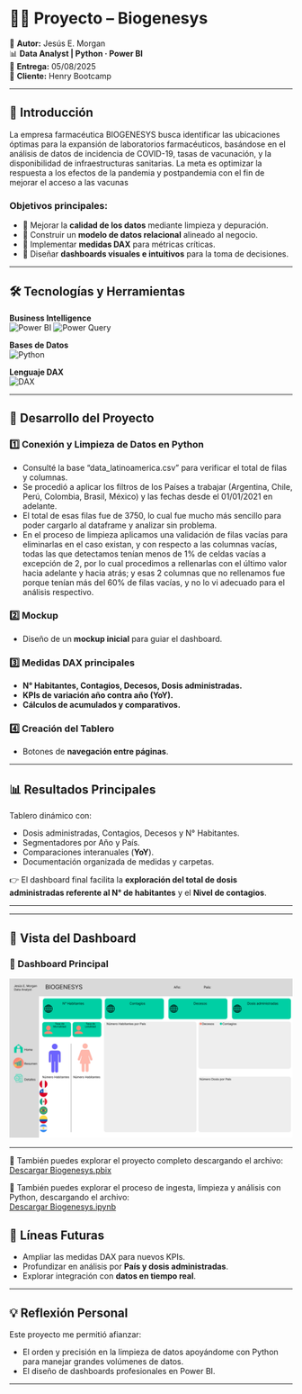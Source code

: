 # 🚴‍♂️ Proyecto – Biogenesys

💼 **Autor:** Jesús E. Morgan  
📊 **Data Analyst | Python · Power BI**  
📅 **Entrega:** 05/08/2025  
📂 **Cliente:** Henry Bootcamp  

---

## 📖 Introducción  
La empresa farmacéutica BIOGENESYS busca identificar las ubicaciones óptimas para la expansión de laboratorios farmacéuticos, basándose en el análisis de datos de incidencia de COVID-19, tasas de vacunación, y la disponibilidad de infraestructuras sanitarias. La meta es optimizar la respuesta a los efectos de la pandemia y postpandemia con el fin de mejorar el acceso a las vacunas 

### Objetivos principales:  
- 🧹 Mejorar la **calidad de los datos** mediante limpieza y depuración.  
- 🔗 Construir un **modelo de datos relacional** alineado al negocio.  
- 🧮 Implementar **medidas DAX** para métricas críticas.  
- 🎨 Diseñar **dashboards visuales e intuitivos** para la toma de decisiones.  

---

## 🛠️ Tecnologías y Herramientas  

**Business Intelligence**  
![Power BI](https://img.shields.io/badge/Power_BI-F2C811?style=for-the-badge&logo=powerbi&logoColor=black)   ![Power Query](https://img.shields.io/badge/Power_Query-217346?style=for-the-badge&logo=microsoft-excel&logoColor=white)  

**Bases de Datos**  
![Python](https://img.shields.io/badge/Python-3776AB?style=for-the-badge&logo=python&logoColor=white)  

**Lenguaje DAX**  
![DAX](https://img.shields.io/badge/DAX-4479A1?style=for-the-badge&logo=data&logoColor=white)  

---

## 🔧 Desarrollo del Proyecto  

### 1️⃣ Conexión y Limpieza de Datos en Python  
- Consulté la base “data_latinoamerica.csv” para verificar el total de filas y columnas.  
- Se procedió a aplicar los filtros de los Países a trabajar (Argentina, Chile, Perú, Colombia, Brasil, México) y las fechas desde el 01/01/2021 en adelante.  
- El total de esas filas fue de 3750, lo cual fue mucho más sencillo para poder cargarlo al dataframe y analizar sin problema.
- En el proceso de limpieza aplicamos una validación de filas vacías para eliminarlas en el caso existan, y con respecto a las columnas vacías, todas las que detectamos tenían menos de 1% de celdas vacías a excepción de 2, por lo cual procedimos a rellenarlas con el último valor hacia adelante y hacia atrás; y esas 2 columnas que no rellenamos fue porque tenían más del 60% de filas vacías, y no lo vi adecuado para el análisis respectivo. 

### 2️⃣ Mockup    
- Diseño de un **mockup inicial** para guiar el dashboard.  

### 3️⃣ Medidas DAX principales  
- **N° Habitantes, Contagios, Decesos, Dosis administradas.**  
- **KPIs de variación año contra año (YoY).**    
- **Cálculos de acumulados y comparativos.**  

### 4️⃣ Creación del Tablero    
- Botones de **navegación entre páginas**.  

---

## 📊 Resultados Principales  
Tablero dinámico con:  
- Dosis administradas, Contagios, Decesos y N° Habitantes.  
- Segmentadores por Año y País.  
- Comparaciones interanuales (**YoY**).  
- Documentación organizada de medidas y carpetas.  

👉 El dashboard final facilita la **exploración del total de dosis administradas referente al N° de habitantes** y el **Nivel de contagios**.  

---

---

## 📸 Vista del Dashboard  

### 🔹 Dashboard Principal  
![Dashboard Principal](assets/dashboard_principal.png)   

---

📂 También puedes explorar el proyecto completo descargando el archivo:  
[Descargar Biogenesys.pbix](assets/Biogeneys.pbix)  

📂 También puedes explorar el proceso de ingesta, limpieza y análisis con Python, descargando el archivo:  
[Descargar Biogenesys.ipynb](https://drive.google.com/file/d/1D5r1GIZ_yqBLlUzcUwL1t5P4xvscEnQC/view?usp=sharing)

## 🔮 Líneas Futuras  
- Ampliar las medidas DAX para nuevos KPIs.  
- Profundizar en análisis por **País y dosis administradas**.  
- Explorar integración con **datos en tiempo real**.  

---

## 💡 Reflexión Personal  
Este proyecto me permitió afianzar:  
- El orden y precisión en la limpieza de datos apoyándome con Python para manejar grandes volúmenes de datos.  
- El diseño de dashboards profesionales en Power BI.  

---



